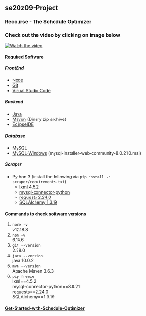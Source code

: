 ## se20z09-Project
### Recourse - The Schedule Optimizer

### Check out the video by clicking on image below
[![Watch the video](https://img.youtube.com/vi/bXHF39NtZzY/0.jpg)](https://www.youtube.com/watch?v=bXHF39NtZzY)
#### Required Software
##### FrontEnd
* [Node](https://nodejs.org/en/download/)
* [Git](https://git-scm.com/downloads)
* [Visual Studio Code](https://code.visualstudio.com/download)
##### Backend
* [Java](https://www.oracle.com/java/technologies/java-archive-javase10-downloads.html)
* [Maven](https://maven.apache.org/download.cgi) {Binary zip archive}
* [EclipseIDE](https://www.eclipse.org/downloads/)
##### Database
* [MySQL](https://dev.mysql.com/downloads/)
* [MySQL-Windows](https://dev.mysql.com/downloads/windows/installer/8.0.html) (mysql-installer-web-community-8.0.21.0.msi)
##### Scraper
* Python 3 (install the following via `pip install -r scraper/requirements.txt`)
    * [lxml 4.5.2](https://pypi.org/project/lxml/)
    * [mysql-connector-python](https://dev.mysql.com/doc/connector-python/en/)
    * [requests 2.24.0](https://requests.readthedocs.io/en/master/)
    * [SQLAlchemy 1.3.19](https://www.sqlalchemy.org)

#### Commands to check software versions
1. `node -v` <br/>
  v12.18.8
2. `npm -v` <br/>
  6.14.6
3. `git --version` <br/>
  2.28.0
4. `java --version` <br/>
  java 10.0.2
5. `mvn --version` <br/>
  Apache Maven 3.6.3
6. `pip freeze` <br/>
  lxml==4.5.2  
  mysql-connector-python==8.0.21  
  requests==2.24.0  
  SQLAlchemy==1.3.19  

#### [Get-Started-with-Schedule-Optimizer](https://github.com/se20z09/se20z09-Project/wiki/Get-Started-with-Schedule-Optimizer)
